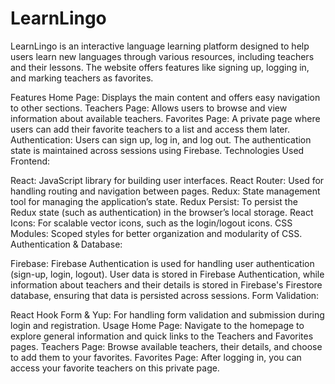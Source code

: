 # LearnLingo

LearnLingo is an interactive language learning platform designed to help users learn new languages through various resources, including teachers and their lessons. The website offers features like signing up, logging in, and marking teachers as favorites.

Features
Home Page: Displays the main content and offers easy navigation to other sections.
Teachers Page: Allows users to browse and view information about available teachers.
Favorites Page: A private page where users can add their favorite teachers to a list and access them later.
Authentication: Users can sign up, log in, and log out. The authentication state is maintained across sessions using Firebase.
Technologies Used
Frontend:

React: JavaScript library for building user interfaces.
React Router: Used for handling routing and navigation between pages.
Redux: State management tool for managing the application’s state.
Redux Persist: To persist the Redux state (such as authentication) in the browser’s local storage.
React Icons: For scalable vector icons, such as the login/logout icons.
CSS Modules: Scoped styles for better organization and modularity of CSS.
Authentication & Database:

Firebase: Firebase Authentication is used for handling user authentication (sign-up, login, logout). User data is stored in Firebase Authentication, while information about teachers and their details is stored in Firebase's Firestore database, ensuring that data is persisted across sessions.
Form Validation:

React Hook Form & Yup: For handling form validation and submission during login and registration.
Usage
Home Page: Navigate to the homepage to explore general information and quick links to the Teachers and Favorites pages.
Teachers Page: Browse available teachers, their details, and choose to add them to your favorites.
Favorites Page: After logging in, you can access your favorite teachers on this private page.
